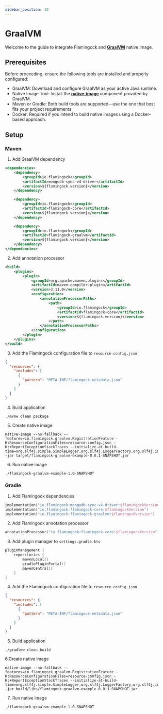 ```yaml
---
sidebar_position: 10
---
```


# GraalVM

Welcome to the guide to integrate Flamingock and **[GraalVM](https://www.graalvm.org)** native image. 

## Prerequisites

Before proceeding, ensure the following tools are installed and properly configured:

- GraalVM: Download and configure GraalVM as your active Java runtime.
- Native Image Tool: Install the **[native-image](https://www.graalvm.org/latest/reference-manual/native-image/)** component provided by GraalVM.
- Maven or Gradle: Both build tools are supported—use the one that best fits your project requirements.
- Docker: Required if you intend to build native images using a Docker-based approach.

## Setup 

### Maven 

1. Add GraalVM dependency
```xml
<dependencies>
    <dependency>
        <groupId>io.flamingock</groupId>
        <artifactId>mongodb-sync-v4-driver</artifactId>
        <version>${flamingock.version}</version>
    </dependency>

    <dependency>
        <groupId>io.flamingock</groupId>
        <artifactId>flamingock-core</artifactId>
        <version>${flamingock.version}</version>
    </dependency>

    <dependency>
        <groupId>io.flamingock</groupId>
        <artifactId>flamingock-graalvm</artifactId>
        <version>${flamingock.version}</version>
    </dependency>
</dependencies>

```

2. Add annotation processor
```xml
<build>
    <plugins>
        <plugin>
            <groupId>org.apache.maven.plugins</groupId>
            <artifactId>maven-compiler-plugin</artifactId>
            <version>3.11.0</version>
            <configuration>
                <annotationProcessorPaths>
                    <path>
                        <groupId>io.flamingock</groupId>
                        <artifactId>flamingock-core</artifactId>
                        <version>${flamingock.version}</version>
                    </path>
                </annotationProcessorPaths>
            </configuration>
        </plugin>
    </plugins>
</build>
```

3. Add the Flamingock configuration file to `resource-config.json`
```json
{
  "resources": {
    "includes": [
      {
        "pattern": "META-INF/flamingock-metadata.json"
      }
    ]
  }
}
```

4. Build application
```shell
./mvnw clean package
```

5. Create native image
```shell
native-image --no-fallback --features=io.flamingock.graalvm.RegistrationFeature -H:ResourceConfigurationFiles=resource-config.json -H:+ReportExceptionStackTraces --initialize-at-build-time=org.slf4j.simple.SimpleLogger,org.slf4j.LoggerFactory,org.slf4j.impl.StaticLoggerBinder -jar target/flamingock-graalvm-example-0.0.1-SNAPSHOT.jar
```
6. Run native image
```shell
./flamingock-graalvm-example-1.0-SNAPSHOT
```

### Gradle

1. Add Flamingock dependencies 
```kotlin
implementation("io.flamingock:mongodb-sync-v4-driver:$flamingockVersion")
implementation("io.flamingock:flamingock-core:$flamingockVersion")
implementation("io.flamingock:flamingock-graalvm:$flamingockVersion")
```

2. Add Flamingock annotation processor
```kotlin
annotationProcessor("io.flamingock:flamingock-core:$flamingockVersion")
```

3. Add plugin manager to `settings.gradle.kts`
```kotlin
pluginManagement {
    repositories {
        mavenLocal()
        gradlePluginPortal()
        mavenCentral()
    }
}
```

4. Add the Flamingock configuration file to `resource-config.json`
```json
{
  "resources": {
    "includes": [
      {
        "pattern": "META-INF/flamingock-metadata.json"
      }
    ]
  }
}
```

5. Build application
```shell
./gradlew clean build
```

6.Create native image
```shell
native-image --no-fallback --features=io.flamingock.graalvm.RegistrationFeature -H:ResourceConfigurationFiles=resource-config.json -H:+ReportExceptionStackTraces --initialize-at-build-time=org.slf4j.simple.SimpleLogger,org.slf4j.LoggerFactory,org.slf4j.impl.StaticLoggerBinder -jar build/libs/flamingock-graalvm-example-0.0.1-SNAPSHOT.jar
```

7. Run native image
```shell
./flamingock-graalvm-example-1.0-SNAPSHOT
```

